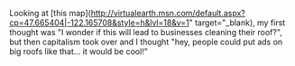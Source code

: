 Looking at [this map](http://virtualearth.msn.com/default.aspx?cp=47.665404|-122.165708&style=h&lvl=18&v=1" target="_blank), my first thought was "I wonder if this will lead to businesses cleaning their roof?", but then capitalism took over and I thought "hey, people could put ads on big roofs like that... it would be cool!"
